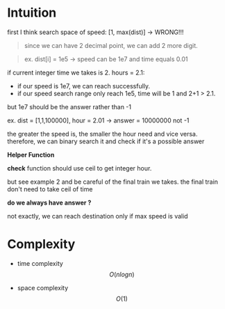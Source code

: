 # Intuition

first I think search space of speed: [1, max(dist)] -> WRONG!!!

>since we can have 2 decimal point, we can add 2 more digit.

>ex. dist[i] = 1e5 -> speed can be 1e7 and time equals 0.01

if current integer time we takes is 2.  hours = 2.1:
- if our speed is 1e7, we can reach successfully.
- if our speed search range only reach 1e5, time will be 1 and 2+1 > 2.1.

but 1e7 should be the answer rather than -1

ex. dist = [1,1,100000], hour = 2.01 -> answer = 10000000 not -1

the greater the speed is, the smaller the hour need and vice versa.
therefore,
we can binary search it and check if it's a possible answer

**Helper Function**

**check** function should use ceil to get integer hour.

but see example 2 and be careful of the final train we takes.
the final train don't need to take ceil of time

**do we always have answer ?**

not exactly, we can reach destination only if max speed is valid

# Complexity

- time complexity
$$O(nlogn)$$

- space complexity
$$O(1)$$